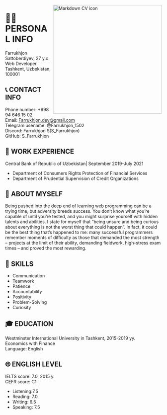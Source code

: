 <img src="https://user-images.githubusercontent.com/93606012/147364578-f0722af6-e43b-4f45-ac5b-0dcbe824418d.png"
     alt="Markdown CV icon"
     valign="top"
     align="right"
     width="350px"
     height="350px"/>

# 👨‍💼 PERSONAL INFO
Farrukhjon Sattoberdiyev, 27 y.o.\
Web Developer\
Tashkent, Uzbekistan, 100001

## 📞 CONTACT INFO
Phone number: +998 94 646 15 02\
Email: Farrukhjon.dev@gmail.com\
Telegram usename: @Farrukhjon_1502\
Discord: Farrukhjon S(S_Farrukhjon)\
GitHub: S_Farrukhjon

## 💼 WORK EXPERIENCE
Central Bank of Republic of Uzbekistan| September 2019-July 2021
<ul>
     <li>Department of Consumers Rights Protection of Financial Services</li>
     <li>Department of Prudential Supervision of Credit Organizations</li>
</ul>
     
## 📝 ABOUT MYSELF
Being pushed into the deep end of learning web programming can be a trying time, but adversity breeds success. You don’t know what you’re capable of until you’re tested, and you might surprise yourself with hidden talents and abilities. I state for myself that “being unsure and being curious about everything is not the worst thing that could happen”. In fact, it could be the best thing that’s happened to me: many successful programmers remember moments of difficulty as those that demanded the most strength – projects at the limit of their ability, demanding fieldwork, high-stress exam times – and proved the most rewarding. 

## 🚀 SKILLS
<ul>
     <li>Communication</li>
<li>Teamwork</li>
<li>Patience</li>
<li>Accountability</li>
<li>Positivity</li>
<li>Problem-Solving</li>
<li>Curiosity</li>
</ul>
     
## 🎓 EDUCATION
Westminster International University in Tashkent, 2015-2019 yy.\
Economics with Finance\
Language: English

## 🌐 ENGLISH LEVEL
IELTS score: 7.0, 2015 y.\
CEFR score: C1
<ul>
<li>Listening:7.5</li>
<li>Reading: 7.0</li>
<li>Writing: 6.5</li>
<li>Speaking: 7.5</li>
</ul>
